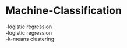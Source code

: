 # Machine-Classification
-logistic regression<br />
-logistic regression<br />
-k-means clustering<br />
